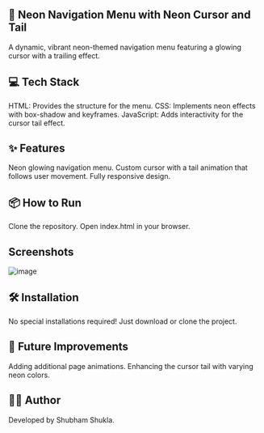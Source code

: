 ## 🌟 Neon Navigation Menu with Neon Cursor and Tail
A dynamic, vibrant neon-themed navigation menu featuring a glowing cursor with a trailing effect.

## 💻 Tech Stack
HTML: Provides the structure for the menu.
CSS: Implements neon effects with box-shadow and keyframes.
JavaScript: Adds interactivity for the cursor tail effect.

## ✨ Features
Neon glowing navigation menu.
Custom cursor with a tail animation that follows user movement.
Fully responsive design.

## 📦 How to Run
Clone the repository.
Open index.html in your browser.

## Screenshots
![image](https://github.com/user-attachments/assets/f47e864d-91ef-4dba-9949-63ee761dbe95)


## 🛠️ Installation
No special installations required! Just download or clone the project.

## 🌈 Future Improvements
Adding additional page animations.
Enhancing the cursor tail with varying neon colors.

## 👨‍💻 Author
Developed by Shubham Shukla.
